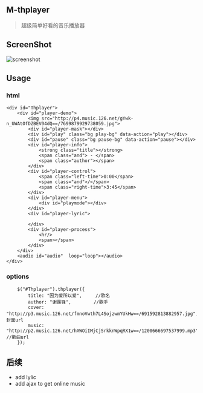 
## M-thplayer ##



> 超级简单好看的音乐播放器




## ScreenShot ##



![screenshot](http://oct3pmpde.bkt.clouddn.com/player.png)

## Usage ##



### html

```
<div id="Thplayer">
    <div id="player-demo">
        <img src="http://p4.music.126.net/gYwk-n_UWAtOfDZBEV04dQ==/7699879929738059.jpg">
        <div id="player-mask"></div>
        <div id="play" class="bg play-bg" data-action="play"></div>
        <div id="pause" class="bg pause-bg" data-action="pause"></div>
        <div id="player-info">
            <strong class="title"></strong>
            <span class="and"> - </span>
            <span class="author"></span>
        </div>
        <div id="player-control">
            <span class="left-time">0:00</span>
            <span class="and">/</span>
            <span class="right-time">3:45</span>
        </div>
        <div id="player-menu">
            <div id="playmode"></div>
        </div>
        <div id="player-lyric">

        </div>
        <div id="player-process">
            <hr/>
            <span></span>
        </div>
    </div>
    <audio id="audio"  loop="loop"></audio>
</div>
```

### options

```
    $("#Thplayer").thplayer({
        title: "因为爱所以爱",     //歌名
        author: "谢霆锋",　　　　　//歌手
        cover: "http://p3.music.126.net/fmnoVwth7L4SojzwmYUkHw==/691592813882957.jpg",　　//封面url
        music: "http://p2.music.126.net/hXWOiIMjCjSrkknWpqRX1w==/1200666697537999.mp3"  //歌曲url
    });
```

## 后续 ##

 - add lylic
 - add ajax to get online music
